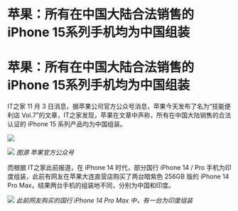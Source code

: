 # 苹果：所有在中国大陆合法销售的iPhone 15系列手机均为中国组装

# 苹果：所有在中国大陆合法销售的iPhone 15系列手机均为中国组装

IT之家 11 月 3 日消息，据苹果公司官方公众号消息，苹果今天发布了名为“技能便利店
Vol.7”的文章，IT之家发现，苹果在文章中声称，所有在中国大陆销售的合法认证的 iPhone 15 系列产品均为中国组装。

![](https://inews.gtimg.com/om_bt/O3KZNNFmfM51zqAakNt8He3O9k8ZGy2p4Kk0qV1XrldTgAA/1000)

![](https://inews.gtimg.com/news_bt/O03S9RhXk4J_AVtOgGBiWiu4oM-E2N0DswUuIWtC2BckMAA/1000)
_图源 苹果官方公众号_

而根据 IT之家此前报道，在 iPhone 14 时代，部分国行 iPhone 14 / Pro 手机为印度组装，此前有网友在苹果大连直营店购买了两台暗紫色
256GB 版的 iPhone 14 Pro Max，结果两台手机的组装地不同，分别为中国和印度。

![](https://inews.gtimg.com/om_bt/OzEZEJjBJWOja8-tdpJh11apiMqmq8qoaO4dTlF-7z8zAAA/1000)
_此前网友购买的国行 iPhone 14 Pro Max 中，有一台为印度组装_

